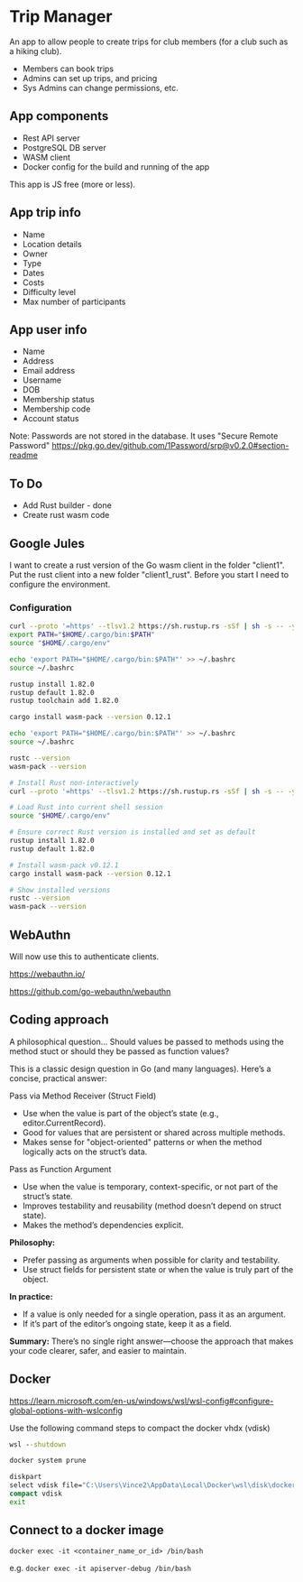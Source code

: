 # Trip Manager

An app to allow people to create trips for club members (for a club such as a hiking club).

* Members can book trips
* Admins can set up trips, and pricing
* Sys Admins can change permissions, etc.

## App components

* Rest API server
* PostgreSQL DB server
* WASM client
* Docker config for the build and running of the app

This app is JS free (more or less).

## App trip info

* Name
* Location details
* Owner
* Type
* Dates
* Costs
* Difficulty level
* Max number of participants

## App user info

* Name
* Address
* Email address
* Username
* DOB
* Membership status
* Membership code
* Account status

Note: Passwords are not stored in the database. It uses "Secure Remote Password" <https://pkg.go.dev/github.com/1Password/srp@v0.2.0#section-readme>


## To Do

* Add Rust builder - done
* Create rust wasm code


## Google Jules

I want to create a rust version of the Go wasm client in the folder "client1". Put the rust client into a new folder "client1_rust".
Before you start I need to configure the environment.

###  Configuration

```bash
curl --proto '=https' --tlsv1.2 https://sh.rustup.rs -sSf | sh -s -- -y
export PATH="$HOME/.cargo/bin:$PATH"
source "$HOME/.cargo/env"

echo 'export PATH="$HOME/.cargo/bin:$PATH"' >> ~/.bashrc
source ~/.bashrc

rustup install 1.82.0
rustup default 1.82.0
rustup toolchain add 1.82.0

cargo install wasm-pack --version 0.12.1

echo 'export PATH="$HOME/.cargo/bin:$PATH"' >> ~/.bashrc
source ~/.bashrc

rustc --version
wasm-pack --version
```


```bash
# Install Rust non-interactively
curl --proto '=https' --tlsv1.2 https://sh.rustup.rs -sSf | sh -s -- -y

# Load Rust into current shell session
source "$HOME/.cargo/env"

# Ensure correct Rust version is installed and set as default
rustup install 1.82.0
rustup default 1.82.0

# Install wasm-pack v0.12.1
cargo install wasm-pack --version 0.12.1

# Show installed versions
rustc --version
wasm-pack --version
```



## WebAuthn

Will now use this to authenticate clients.

<https://webauthn.io/>

<https://github.com/go-webauthn/webauthn>





## Coding approach
A philosophical question... Should values be passed to methods using the method stuct or should they be passed as function values?

This is a classic design question in Go (and many languages). Here’s a concise, practical answer:

Pass via Method Receiver (Struct Field)
* Use when the value is part of the object’s state (e.g., editor.CurrentRecord).
* Good for values that are persistent or shared across multiple methods.
* Makes sense for "object-oriented" patterns or when the method logically acts on the struct’s data.

Pass as Function Argument
* Use when the value is temporary, context-specific, or not part of the struct’s state.
* Improves testability and reusability (method doesn’t depend on struct state).
* Makes the method’s dependencies explicit.

**Philosophy:**
* Prefer passing as arguments when possible for clarity and testability.
* Use struct fields for persistent state or when the value is truly part of the object.

**In practice:**
* If a value is only needed for a single operation, pass it as an argument.
* If it’s part of the editor’s ongoing state, keep it as a field.

**Summary:**
There’s no single right answer—choose the approach that makes your code clearer, safer, and easier to maintain.



## Docker

<https://learn.microsoft.com/en-us/windows/wsl/wsl-config#configure-global-options-with-wslconfig>

Use the following command steps to compact the docker vhdx (vdisk)

```cmd
wsl --shutdown

docker system prune

diskpart
select vdisk file="C:\Users\Vince2\AppData\Local\Docker\wsl\disk\docker_data.vhdx"
compact vdisk
exit
```


## Connect to a docker image
`docker exec -it <container_name_or_id> /bin/bash`

e.g.
`docker exec -it apiserver-debug /bin/bash`
